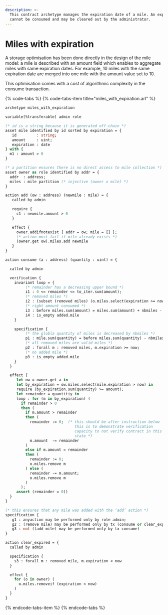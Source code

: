 ```yaml
---
description: >-
  This contract archetype manages the expiration date of a mile. An expired mile
  cannot be consumed and may be cleared out by the administrator.
---
```


# Miles with expiration

A storage optimisation has been done directly in the design of the mile model: a mile is described with an amount field which enables to aggregate miles with same expiration dates. For example, 10 miles with the same expiration date are merged into one mile with the amount value set to 10.

This optimisation comes with a cost of algorithmic complexity in the consume transaction.

{% code-tabs %}
{% code-tabs-item title="miles\_with\_expiration.arl" %}
```ocaml
archetype miles_with_expiration

variable[%transferable] admin role

(* id is a string because it is generated off-chain *)
asset mile identified by id sorted by expiration = {
   id         : string;
   amount     : uint;
   expiration : date
} with {
  m1 : amount > 0
}

(* a partition ensures there is no direct access to mile collection *)
asset owner as role identified by addr = {
  addr  : address;
  miles : mile partition (* injective (owner x mile) *)
}

action add (ow : address) (newmile : mile) = {
   called by admin

   require {
     c1 : newmile.amount > 0
   }

   effect {
     owner.addifnotexist { addr = ow; mile = [] };
     (* action must fail if mile already exists *)
     (owner.get ow).miles.add newmile
   }
}

action consume (a : address) (quantity : uint) = {

  called by admin

  verification {
    invariant loop = {
         (* remainder has a decreasing upper bound *)
         i1 : 0 <= remainder <= to_iter.sum(amount);
         (* removed miles *)
         i2 : (subset (removed miles) (o.miles.select(expiration >= now)));
         (* right amount consumed *)
         i3 : before miles.sum(amount) = miles.sum(amount) + nbmiles - remainder;
         i4 : is_empty added.mile
    }

    specification {
         (* the globla quantity of miles is decreased by nbmiles *)
         p1 : mile.sum(quantity) = before miles.sum(quantity) - nbmiles;
         (* all removed miles are valid miles *)
         p2 : forall m : removed miles, m.expiration >= now;
         (* no added mile *)
         p3 : is_empty added.mile
    }
  }

  effect {
     let ow = owner.get a in
     let by_expiration = ow.miles.select(mile.expiration > now) in
     require (by_expiration.sum(quantity) >= amount);
     let remainder = quantitiy in
     loop : for (m in by_expiration) (
       if remainder > 0
       then (
         if m.amount > remainder
         then (
           remainder := 0;  (* this should be after instruction below
                               this is to demonstrate verification
                               capacity to not verify contract in this
                               state *)
           m.amount  -= remainder
         )
         else if m.amount = remainder
         then (
           remainder := 0;
           o.miles.remove m
         ) else (
           remainder -= m.amount;
           o.miles.remove m
         )
       );
     assert (remainder = 0))
  }
}

(* this ensures that any mile was added with the ‘add’ action *)
specification {
   g1 : anyaction may be performed only by role admin;
   g2 : (remove mile) may be performed only by tx (consume or clear_expired);
   g3 : not ((add mile) may be performed only by tx consume)
}

action clear_expired = {
  called by admin

  specification {
    s3 : forall m : removed mile, m.expiration < now
  }

  effect {
    for (o in owner) (
      o.miles.removeif (expiration < now)
    )
  }
}
```
{% endcode-tabs-item %}
{% endcode-tabs %}



